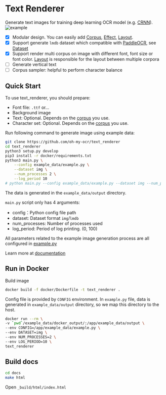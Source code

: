# Text Renderer
Generate text images for training deep learning OCR model (e.g. [CRNN](https://github.com/bgshih/crnn)). ![example](./image/example.gif)

- [x] Modular design. You can easily add [Corpus](https://oh-my-ocr.github.io/text_renderer/corpus/index.html), [Effect](https://oh-my-ocr.github.io/text_renderer/effect/index.html), [Layout](https://oh-my-ocr.github.io/text_renderer/layout/index.html).
- [x] Support generate `lmdb` dataset which compatible with [PaddleOCR](https://github.com/PaddlePaddle/PaddleOCR), see [Dataset](https://oh-my-ocr.github.io/text_renderer/dataset.html)
- [x] Support render multi corpus on image with different font, font size or font color. [Layout](https://oh-my-ocr.github.io/text_renderer/layout/index.html) is responsible for the layout between multiple corpora
- [ ] Generate vertical text
- [ ] Corpus sampler: helpful to perform character balance

## Quick Start

To use text_renderer, you should prepare:

  - Font file: `.ttf` or...
  - Background image
  - Text: Optional. Depends on the [corpus](https://oh-my-ocr.github.io/text_renderer/corpus/index.html) you use.
  - Character set: Optional. Depends on the [corpus](https://oh-my-ocr.github.io/text_renderer/corpus/index.html) you use.

Run following command to generate image using example data:

```bash
git clone https://github.com/oh-my-ocr/text_renderer
cd text_renderer
python3 setup.py develop
pip3 install -r docker/requirements.txt
python3 main.py \
    --config example_data/example.py \
    --dataset img \
    --num_processes 2 \
    --log_period 10
# python main.py --config example_data/example.py --dataset img --num_processes 4 --log_period 10
```

The data is generated in the `example_data/output` directory.

`main.py` script only has 4 arguments:
- config：Python config file path
- dataset: Dataset format `img`/`lmdb`
- num_processes: Number of processes used
- log_period: Period of log printing. (0, 100)

All parameters related to the example image generation process are all configured in
[example.py](https://github.com/oh-my-ocr/text_renderer/blob/master/example_data/example.py)

Learn more at [documentation](https://oh-my-ocr.github.io/text_renderer/index.html)

## Run in Docker

Build image

```bash
docker build -f docker/Dockerfile -t text_renderer .
```

Config file is provided by `CONFIG` environment.
In `example.py` file, data is generated in `example_data/output` directory,
so we map this directory to the host.

```bash
docker run --rm \
-v `pwd`/example_data/docker_output/:/app/example_data/output \
--env CONFIG=/app/example_data/example.py \
--env DATASET=img \
--env NUM_PROCESSES=2 \
--env LOG_PERIOD=10 \
text_renderer
```

## Build docs

```bash
cd docs
make html
```

Open `_build/html/index.html`



